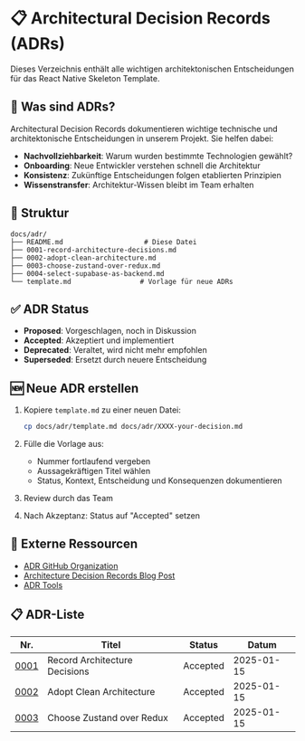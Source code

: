 # 📋 Architectural Decision Records (ADRs)

Dieses Verzeichnis enthält alle wichtigen architektonischen Entscheidungen für das React Native Skeleton Template.

## 🎯 Was sind ADRs?

Architectural Decision Records dokumentieren wichtige technische und architektonische Entscheidungen in unserem Projekt. Sie helfen dabei:

- **Nachvollziehbarkeit**: Warum wurden bestimmte Technologien gewählt?
- **Onboarding**: Neue Entwickler verstehen schnell die Architektur
- **Konsistenz**: Zukünftige Entscheidungen folgen etablierten Prinzipien
- **Wissenstransfer**: Architektur-Wissen bleibt im Team erhalten

## 📁 Struktur

```
docs/adr/
├── README.md                    # Diese Datei
├── 0001-record-architecture-decisions.md
├── 0002-adopt-clean-architecture.md
├── 0003-choose-zustand-over-redux.md
├── 0004-select-supabase-as-backend.md
└── template.md                 # Vorlage für neue ADRs
```

## ✅ ADR Status

- **Proposed**: Vorgeschlagen, noch in Diskussion
- **Accepted**: Akzeptiert und implementiert
- **Deprecated**: Veraltet, wird nicht mehr empfohlen
- **Superseded**: Ersetzt durch neuere Entscheidung

## 🆕 Neue ADR erstellen

1. Kopiere `template.md` zu einer neuen Datei:
   ```bash
   cp docs/adr/template.md docs/adr/XXXX-your-decision.md
   ```

2. Fülle die Vorlage aus:
   - Nummer fortlaufend vergeben
   - Aussagekräftigen Titel wählen
   - Status, Kontext, Entscheidung und Konsequenzen dokumentieren

3. Review durch das Team
4. Nach Akzeptanz: Status auf "Accepted" setzen

## 🔗 Externe Ressourcen

- [ADR GitHub Organization](https://adr.github.io/)
- [Architecture Decision Records Blog Post](https://cognitect.com/blog/2011/11/15/documenting-architecture-decisions)
- [ADR Tools](https://github.com/npryce/adr-tools)

## 📋 ADR-Liste

| Nr. | Titel | Status | Datum |
|-----|-------|--------|-------|
| [0001](0001-record-architecture-decisions.md) | Record Architecture Decisions | Accepted   | 2025-01-15   |
| [0002](0002-adopt-clean-architecture.md) | Adopt Clean Architecture | Accepted   | 2025-01-15   |
| [0003](0003-choose-zustand-over-redux.md) | Choose Zustand over Redux | Accepted   | 2025-01-15   |